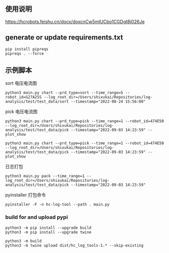 

## 使用说明
https://hcrobots.feishu.cn/docx/doxcnCw5mIUCbo1CGDgt8j026Je

## generate or update requirements.txt
```
pip install pipreqs
pipreqs . --force
```


## 示例脚本

sort 电压电流图
```
python3 main.py chart --prd_type=sort --time_range=5 --robot_id=G27A25S --log_root_dir=/Users/shixukai/Repositories/log-analysis/test/test_data/sort --timestamp="2022-08-24 15:56:00"
```

pick 电压电流图

```
python3 main.py chart --prd_type=pick --time_range=1 --robot_id=474E50 --log_root_dir=/Users/shixukai/Repositories/log-analysis/test/test_data/pick --timestamp="2022-09-03 14:23:59" --plot_show
```

```
python3 main.py chart --prd_type=pick --time_range=1 --robot_id=474E50 --log_root_dir=/Users/shixukai/Repositories/log-analysis/test/test_data/pick --timestamp="2022-09-03 14:23:59" --plot_show
```

日志打包

```
python3 main.py pack --time_range=1 --log_root_dir=/Users/shixukai/Repositories/log-analysis/test/test_data/pick --timestamp="2022-09-03 14:23:59"
```

pyinstaller 打包命令

```
pyinstaller -F -n hc-log-tool --path . main.py
```

### build for and upload pypi
```
python3 -m pip install --upgrade build
python3 -m pip install --upgrade twine

python3 -m build
python3 -m twine upload dist/hc_log_tools-1.* --skip-existing
```
